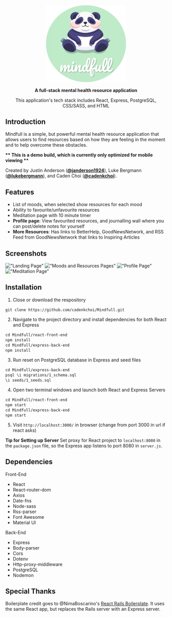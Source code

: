 <!-- TITLE -->
<div align="center">
<img src="./public/images/mindfull_logo_rounded.png" width="250"/>
<p><b>A full-stack mental health resource application</b></p>
<p>This application's tech stack includes React, Express, PostgreSQL, CSS/SASS, and HTML</p>
</div>

<!-- INTRODUCTION -->

## Introduction

Mindfull is a simple, but powerful mental health resource application that allows users to find resources based on how they are feeling in the moment and to help overcome these obstacles.

<b>** This is a demo build, which is currently only optimized for mobile viewing **</b>

Created by Justin Anderson ([**@janderson1924**](https://github.com/janderson1924)), Luke Bergmann ([**@lukebergmann**](https://github.com/lukebergmann)), and Caden Choi ([**@cadenkchoi**](https://github.com/cadenkchoi)).

<!-- FEATURES -->

## Features

- List of moods, when selected show resources for each mood
- Ability to favourite/unfavourite resources
- Meditation page with 10 minute timer
- **Profile page**: View favourited resources, and journalling wall where you can post/delete notes for yourself
- **More Resources**: Has links to BetterHelp, GoodNewsNetwork, and RSS Feed from GoodNewsNetwork that links to Inspiring Articles

## Screenshots

!["Landing Page"](https://github.com/cadenkchoi/Mindfull/blob/master/public/images/landing_page.gif?raw=true)
!["Moods and Resources Pages"](https://github.com/cadenkchoi/Mindfull/blob/master/public/images/mood_resource.gif?raw=true)
!["Profile Page"](https://github.com/cadenkchoi/Mindfull/blob/master/public/images/profile_page.gif?raw=true)
!["Meditation Page"](https://github.com/cadenkchoi/Mindfull/blob/master/public/images/meditating.gif?raw=true)

<!-- INSTALLATION -->

## Installation

1. Close or download the respository

```
git clone https://github.com/cadenkchoi/Mindfull.git
```

2. Navigate to the project directory and install dependencies for both React and Express

```
cd Mindfull/react-front-end
npm install
cd Mindfull/express-back-end
npm install
```

3. Run reset on PostgreSQL database in Express and seed files

```
cd Mindfull/express-back-end
psql \i migrations/1_schema.sql
\i seeds/1_seeds.sql
```

4. Open two terminal windows and launch both React and Express Servers

```
cd Mindfull/react-front-end
npm start
cd Mindfull/express-back-end
npm start
```

5. Visit `http://localhost:3000/` in browser
   (change from port 3000 in url if react asks)

<b>Tip for Setting up Server</b>
Set proxy for React project to `localhost:8080` in the `package.json` file, so the Express app listens to port 8080 in `server.js`.

## Dependencies

Front-End

- React
- React-router-dom
- Axios
- Date-fns
- Node-sass
- Rss-parser
- Font Awesome
- Material UI

Back-End

- Express
- Body-parser
- Cors
- Dotenv
- Http-proxy-middleware
- PostgreSQL
- Nodemon

## Special Thanks

Boilerplate credit goes to @NimaBoscarino's [React Rails Boilerplate](https://github.com/NimaBoscarino/react-rails-boilerplate). It uses the same React app, but replaces the Rails server with an Express server.
